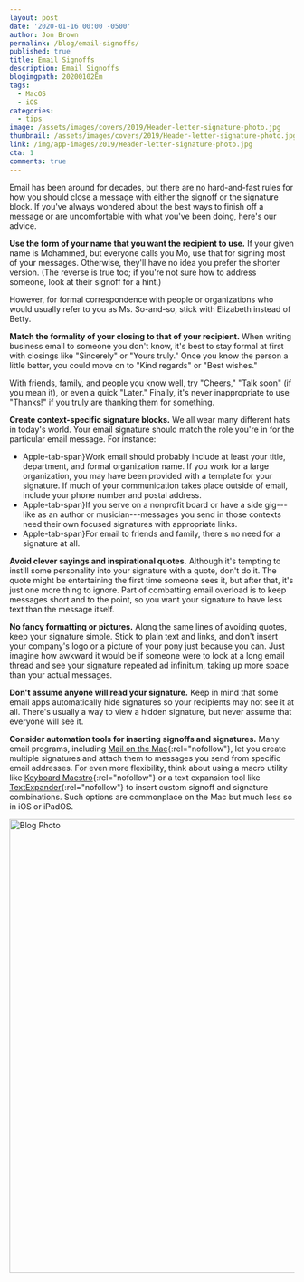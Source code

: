 ```yaml
---
layout: post
date: '2020-01-16 00:00 -0500'
author: Jon Brown
permalink: /blog/email-signoffs/
published: true
title: Email Signoffs
description: Email Signoffs
blogimgpath: 20200102Em
tags:
  - MacOS
  - iOS
categories:
  - tips
image: /assets/images/covers/2019/Header-letter-signature-photo.jpg
thumbnail: /assets/images/covers/2019/Header-letter-signature-photo.jpg
link: /img/app-images/2019/Header-letter-signature-photo.jpg
cta: 1
comments: true
---
```

Email has been around for decades, but there are no hard-and-fast rules
for how you should close a message with either the signoff or the
signature block. If you've always wondered about the best ways to finish
off a message or are uncomfortable with what you've been doing, here's
our advice.

**Use the form of your name that you want the recipient to use.** If
your given name is Mohammed, but everyone calls you Mo, use that for
signing most of your messages. Otherwise, they'll have no idea you
prefer the shorter version. (The reverse is true too; if you're not sure
how to address someone, look at their signoff for a hint.)

However, for formal correspondence with people or organizations who
would usually refer to you as Ms. So-and-so, stick with Elizabeth
instead of Betty.

**Match the formality of your closing to that of your recipient.** When
writing business email to someone you don't know, it's best to stay
formal at first with closings like "Sincerely" or "Yours truly." Once
you know the person a little better, you could move on to "Kind regards"
or "Best wishes."

With friends, family, and people you know well, try "Cheers," "Talk
soon" (if you mean it), or even a quick "Later." Finally, it's never
inappropriate to use "Thanks!" if you truly are thanking them for
something.

**Create context-specific signature blocks.** We all wear many different
hats in today's world. Your email signature should match the role you're
in for the particular email message. For instance:

-   Apple-tab-span}Work email should probably include at least
    your title, department, and formal organization name. If you work
    for a large organization, you may have been provided with a template
    for your signature. If much of your communication takes place
    outside of email, include your phone number and postal
    address.
-   Apple-tab-span}If you serve on a nonprofit board or have a
    side gig---like as an author or musician---messages you send in
    those contexts need their own focused signatures with appropriate
    links.
-   Apple-tab-span}For email to friends and family, there's no
    need for a signature at all.

**Avoid clever sayings and inspirational quotes.** Although it's
tempting to instill some personality into your signature with a quote,
don't do it. The quote might be entertaining the first time someone sees
it, but after that, it's just one more thing to ignore. Part of
combatting email overload is to keep messages short and to the point, so
you want your signature to have less text than the message itself.

**No fancy formatting or pictures.** Along the same lines of avoiding
quotes, keep your signature simple. Stick to plain text and links, and
don't insert your company's logo or a picture of your pony just because
you can. Just imagine how awkward it would be if someone were to look at
a long email thread and see your signature repeated ad infinitum, taking
up more space than your actual messages.

**Don't assume anyone will read your signature.** Keep in mind that some
email apps automatically hide signatures so your recipients may not see
it at all. There's usually a way to view a hidden signature, but never
assume that everyone will see it.

**Consider automation tools for inserting signoffs and signatures.**
Many email programs, including [Mail on the
Mac](https://support.apple.com/guide/mail/create-and-use-email-signatures-mail11943/13.0/mac/10.15){:rel="nofollow"},
let you create multiple signatures and attach them to messages you send
from specific email addresses. For even more flexibility, think about
using a macro utility like [Keyboard
Maestro](https://www.keyboardmaestro.com/){:rel="nofollow"} or a text expansion
tool like [TextExpander](https://textexpander.com/){:rel="nofollow"} to insert
custom signoff and signature combinations. Such options are commonplace
on the Mac but much less so in iOS or iPadOS.


<img alt="Blog Photo" src="{{ site.site_cdn }}/assets/images/blog/2019/20200102Em/Mail-signatures.png" class="img-fluid rounded m-2" width="800" />

